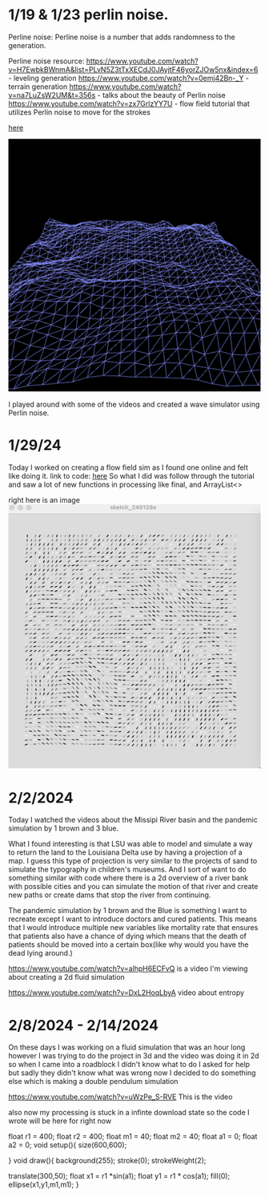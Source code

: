 # 1/19 & 1/23 perlin noise.
Perline noise: Perline noise is a number that adds randomness to the generation. 


Perline noise resource:
https://www.youtube.com/watch?v=H7EwbkBWnmA&list=PLvN5Z3tTxXECdJ0JAyjtF46yorZJOw5nx&index=6 - leveling generation
https://www.youtube.com/watch?v=0emj42Bn-_Y - terrain generation
https://www.youtube.com/watch?v=na7LuZsW2UM&t=356s - talks about the beauty of Perlin noise  
https://www.youtube.com/watch?v=zx7GrlzYY7U - flow field tutorial that utilizes Perlin noise to move for the strokes

[here](waves.pde)

![image](wave.png)

I played around with some of the videos and created a wave simulator using Perlin noise.



# 1/29/24


Today I worked on creating a flow field sim as I found one online and felt like doing it.
link to code:
[here](flow_fields.pde)
So what I did was follow through the tutorial and saw a lot of new functions in processing like final, and ArrayList<>

right here is an image
![image](GridButBetter.png)

# 2/2/2024

Today I watched the videos about the Missipi River basin and the pandemic simulation by 1 brown and 3 blue.

What I found interesting is that LSU was able to model and simulate a way to return the land to the Louisiana Delta use by having a projection of a map. I guess this type of projection is very similar to the projects of sand to simulate the typography in children's museums. And I sort of want to do something similar with code where there is a 2d overview of a river bank with possible cities and you can simulate the motion of that river and create new paths or create dams that stop the river from continuing.

The pandemic simulation by 1 brown and the Blue is something I want to recreate except I want to introduce doctors and cured patients. This means that I would introduce multiple new variables like mortality rate that ensures that patients also have a chance of dying which means that the death of patients should be moved into a certain box(like why would you have the dead lying around.)

https://www.youtube.com/watch?v=alhpH6ECFvQ is a video I'm viewing about creating a 2d fluid simulation


https://www.youtube.com/watch?v=DxL2HoqLbyA video about entropy
# 2/8/2024 - 2/14/2024
On these days I was working on a fluid simulation that was an hour long however I was trying to do the project in 3d and the video was doing it in 2d so when I came into a roadblock I didn't know what to do I asked for help but sadly they didn't know what was wrong now I decided to do something else which is making a double pendulum simulation 

https://www.youtube.com/watch?v=uWzPe_S-RVE This is the video

also now my processing is stuck in a infinte download state so the code I wrote will be here for right now


float r1 = 400;
float r2 = 400;
float m1 = 40;
float m2 = 40;
float a1 = 0;
float a2 = 0;
void setup(){
 size(600,600);
 
}
void draw(){
 background(255);
 stroke(0);
 strokeWeight(2);
 
 translate(300,50);
 float x1 = r1 *sin(a1);
 float y1 = r1 * cos(a1);
 fill(0);
 ellipse(x1,y1,m1,m1);
}
